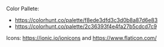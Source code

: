 Color Pallete:

- https://colorhunt.co/palette/f8ede3dfd3c3d0b8a87d6e83
- https://colorhunt.co/palette/2c36393f4e4fa27b5cdcd7c9

Icons: https://ionic.io/ionicons and https://www.flaticon.com/
